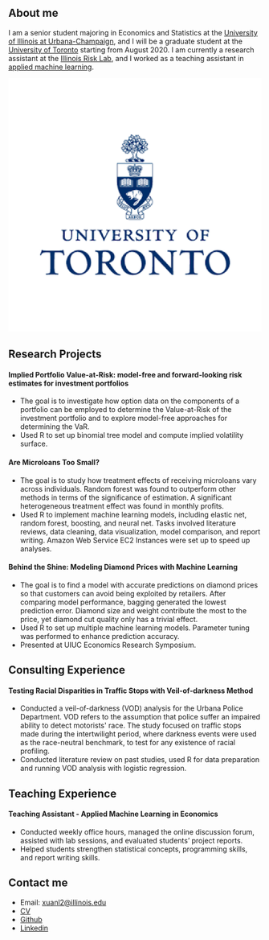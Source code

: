 ## About me

I am a senior student majoring in Economics and Statistics at the [University of Illinois at Urbana-Champaign](https://illinois.edu/), and I will be a graduate student at the [University of Toronto](https://www.utoronto.ca/) starting from August 2020. I am currently a research assistant at the [Illinois Risk Lab](https://irisklabuiuc.wixsite.com/actsi), and I worked as a teaching assistant in [applied machine learning](https://econml.web.illinois.edu/). 

![](uoft.png)


## Research Projects

#### Implied Portfolio Value-at-Risk: model-free and forward-looking risk estimates for investment portfolios

- The goal is to investigate how option data on the components of a portfolio can be employed to determine the Value-at-Risk of the investment portfolio and to explore model-free approaches for determining the VaR.
- Used R to set up binomial tree model and compute implied volatility surface.

#### Are Microloans Too Small?

- The goal is to study how treatment effects of receiving microloans vary across individuals. Random forest was found to outperform other methods in terms of the significance of estimation. A significant heterogeneous treatment effect was found in monthly profits.
- Used R to implement machine learning models, including elastic net, random forest, boosting, and neural net. Tasks involved literature reviews, data cleaning, data visualization, model comparison, and report writing. Amazon Web Service EC2 Instances were set up to speed up analyses.

#### Behind the Shine: Modeling Diamond Prices with Machine Learning
 
- The goal is to find a model with accurate predictions on diamond prices so that customers can avoid being exploited by
retailers. After comparing model performance, bagging generated the lowest prediction error. Diamond size and weight
contribute the most to the price, yet diamond cut quality only has a trivial effect.
- Used R to set up multiple machine learning models. Parameter tuning was performed to enhance prediction accuracy.
- Presented at UIUC Economics Research Symposium.

## Consulting Experience

#### Testing Racial Disparities in Traffic Stops with Veil-of-darkness Method 

- Conducted a veil-of-darkness (VOD) analysis for the Urbana Police Department. VOD refers to the assumption that
police suffer an impaired ability to detect motorists' race. The study focused on traffic stops made during the intertwilight
period, where darkness events were used as the race-neutral benchmark, to test for any existence of racial profiling.
- Conducted literature review on past studies, used R for data preparation and running VOD analysis with logistic
regression.

## Teaching Experience

#### Teaching Assistant - Applied Machine Learning in Economics

- Conducted weekly office hours, managed the online discussion forum, assisted with lab sessions, and evaluated students’ project reports.
- Helped students strengthen statistical concepts, programming skills, and report writing skills.

## Contact me

- Email: xuanl2@illinois.edu
- [CV](https://drive.google.com/open?id=1lTdcTzZd6QJ72bnshxN49P0Dn9e7wRZJ)
- [Github](https://github.com/Xuan-Lin)
- [Linkedin](https://www.linkedin.com/in/xuan-lin-4a7a1315a/)
